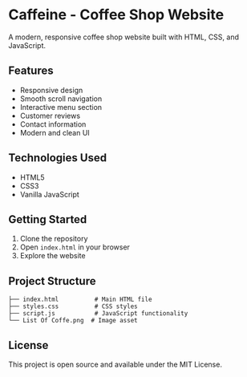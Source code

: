 # Caffeine - Coffee Shop Website

A modern, responsive coffee shop website built with HTML, CSS, and JavaScript.

## Features

- Responsive design
- Smooth scroll navigation
- Interactive menu section
- Customer reviews
- Contact information
- Modern and clean UI

## Technologies Used

- HTML5
- CSS3
- Vanilla JavaScript

## Getting Started

1. Clone the repository
2. Open `index.html` in your browser
3. Explore the website

## Project Structure

```
├── index.html          # Main HTML file
├── styles.css          # CSS styles
├── script.js           # JavaScript functionality
└── List Of Coffe.png  # Image asset
```

## License

This project is open source and available under the MIT License. 